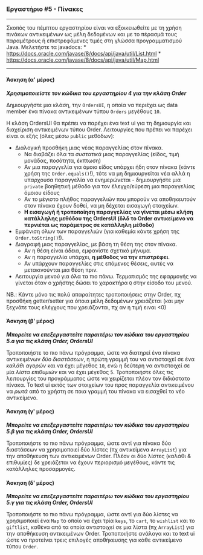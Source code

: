 ### Εργαστήριο #5 - Πίνακες
___
Σκοπός του πέμπτου εργαστηρίου είναι να εξοικειωθείτε με τη χρήση πινάκων αντικειμένων ως μέλη δεδομένων και με το πέρασμά τους παραμέτρους ή επιστρεφόμενες τιμές στη γλώσσα προγραμματισμού Java.
Μελετήστε τα javadocs:
    * https://docs.oracle.com/javase/8/docs/api/java/util/List.html
    * https://docs.oracle.com/javase/8/docs/api/java/util/Map.html 
___
#### Άσκηση (α\' μέρος) ####
___Χρησιμοποιείστε τον κώδικα του εργαστηρίου 4 για την κλάση Order___

Δημιουργήστε μια κλάση, την `OrdersUI`, η οποία να περιέχει ως data member ένα πίνακα αντικειμένων τύπου `Orders` μεγέθους `10`.

Η κλάση OrdersUI θα πρέπει να παρέχει ένα text ui για τη δημιουργία και διαχείριση αντικειμένων τύπου Order. Λειτουργίες που πρέπει να παρέχει είναι οι εξής (όλες μέσω `public` μεθόδων):
* Διαλογική προσθήκη μιας νέας παραγγελίας στον πίνακα.
    * Να διαβάζει όλα τα _συστατικά_ μιας παραγγελίας (είδος, τιμή μονάδας, ποσότητα, έκπτωση)
    * Αν μια παραγγελία για όμοιο είδος υπάρχει ήδη στον πίνακα (κάντε χρήση της `Order.equals()`!), τότε να μη δημιουργείται νέα αλλά η υπαρχουσα παραγγελία να ενημερώνεται - δημιουργήστε μια `private` βοηθητική μέθοδο για τον έλεγχο/εύρεση μια παραγγελίας όμοιου είδους
    * Αν το μέγιστο πλήθος παραγγελιών που μπορούν να αποθηκευτούν στον πίνακα έχουν δοθεί, να μη δέχεται εισαγωγή στοιχείων.
    * **Η εισαγωγή ή τροποποίηση παραγγελίας να γίνεται μέσω κλήση κατάλληλης μεθόδου της OrdersUI (δλδ το Order αντικείμενο να περνιέται ως παράμετρος σε κατάλληλη μέθοδο)**
* Εμφάνιση όλων των παραγγελιών (για καθεμία κάντε χρήση της `Order.toString()`!).
* Διαγραφή μιας παραγγελίας, με βάση τη θέση της στον πίνακα.
    * Αν η θέση είναι άδεια, εμφανίστε σχετικό μήνυμα.
    * Αν η παραγγελία υπάρχει, **η μέθοδος να την επιστρέφει**.
    * Αν υπάρχουν παραγγελίες στις επόμενες θέσεις, αυτές να μετακινούνται μια θέση πριν.
* Λειτουργία μενού για όλα τα πιο πάνω. Τερματισμός της εφαρμογής να γίνεται όταν ο χρήστης δώσει το χαρακτήρα `Q` στην είσοδο του μενού.

NB.: Κάντε μόνο τις πολύ απαραίτητες τροποποιήσεις στην Order, πχ προσθήκη getter/setter για όποια
μέλη δεδομένων χρειάζεται (και μην ξεχνάτε τους ελέγχους που χρειάζονται, πχ αν η τιμή ειναι <0)

#### Άσκηση (β\' μέρος) ####
___Μπορείτε να επεξεργαστείτε παραιτέρω τον κώδικα του εργαστηρίου 5.a για τις κλάση Order, OrdersUI___

Τροποποιήστε το πιο πάνω πρόγραμμα, ώστε να διατηρεί ένα πίνακα αντικειμένων _δύο διαστάσεων_, η πρώτη γραμμή του να αντιστοιχεί σε ένα _καλάθι αγορών_ και να έχει μέγεθος `10`, ενώ η δεύτερη να αντιστοιχεί σε μία _λίστα επιθυμιών_ και να έχει μέγεθος `5`.
Τροποποιήστε όλες τις λειτουργίες του προγράμματος ώστε να χειρίζεται πλέον τον διδιάστατο πίνακα. Το text ui εκτός των στοιχείων του προς παραγγελία αντικειμένου να _ρωτά_ από το χρήστη σε ποια γραμμή του πίνακα να εισαχθεί το νέο αντικείμενο.

#### Άσκηση (γ\' μέρος) ####
___Μπορείτε να επεξεργαστείτε παραιτέρω τον κώδικα του εργαστηρίου 5.β για τις κλάση Order, OrdersUI___

Τροποποιήστε το πιο πάνω πρόγραμμα, ώστε αντί για πίνακα δύο διαστάσεων να χρησιμοποιεί δύο λίστες (πχ αντικείμενα `ArrayList`) για την αποθήκευση των αντικειμένων Order. Πλέον οι δύο λίστες (καλάθι & επιθυμίες) δε χρειάζεται να έχουν περιορισμό μεγέθους, κάντε τις κατάλληλες προσαρμογές.

#### Άσκηση (δ\' μέρος) ####
___Μπορείτε να επεξεργαστείτε παραιτέρω τον κώδικα του εργαστηρίου 5.γ για τις κλάση Order, OrdersUI___

Τροποποιήστε το πιο πάνω πρόγραμμα, ώστε αντί για δύο λίστες να χρησιμοποιεί ένα `Map` το οποίο να έχει τρία `keys`, το `cart`, το `wishlist` και το `giftlist`, καθένα από τα οποία αντιστοιχεί σε μια λίστα (πχ `ArrayList`) για την αποθήκευση αντικειμένων Order. Τροποποιήστε ανάλογα και το text ui ώστε να προτείνει τρεις επιλογές αποθήκευσης για κάθε αντικείμενο τύπου `Order`.

